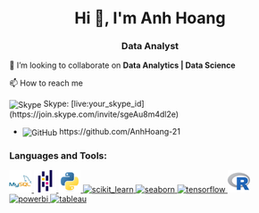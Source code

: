 <h1 align="center">Hi 👋, I'm Anh Hoang</h1>
<h3 align="center">Data Analyst</h3>

👯 I’m looking to collaborate on **Data Analytics | Data Science**

📫 How to reach me

<a href="skype:live:your_skype_id?chat" target="_blank" style="text-decoration:none;">
    <img src="https://img.icons8.com/ios-filled/50/000000/skype.png" alt="Skype" width="20" height="20" style="vertical-align:middle;"/>
Skype: [live:your_skype_id](https://join.skype.com/invite/sgeAu8m4dl2e)
</a>

-  <a href="https://github.com/AnhHoang-21" target="_blank" style="text-decoration:none;">
    <img src="https://img.icons8.com/ios-glyphs/30/000000/github.png" alt="GitHub" width="20" height="20" style="vertical-align:middle;"/>
    https://github.com/AnhHoang-21
  </a>
  
<h3 align="left">Languages and Tools:</h3>
<p align="left"> 
  <a href="https://www.mysql.com/" target="_blank" rel="noreferrer"> 
    <img src="https://raw.githubusercontent.com/devicons/devicon/master/icons/mysql/mysql-original-wordmark.svg" alt="mysql" width="40" height="40"/> 
  </a> 
  <a href="https://pandas.pydata.org/" target="_blank" rel="noreferrer"> 
    <img src="https://raw.githubusercontent.com/devicons/devicon/2ae2a900d2f041da66e950e4d48052658d850630/icons/pandas/pandas-original.svg" alt="pandas" width="40" height="40"/> 
  </a> 
  <a href="https://www.python.org" target="_blank" rel="noreferrer"> 
    <img src="https://raw.githubusercontent.com/devicons/devicon/master/icons/python/python-original.svg" alt="python" width="40" height="40"/> 
  </a> 
  <a href="https://scikit-learn.org/" target="_blank" rel="noreferrer"> 
    <img src="https://upload.wikimedia.org/wikipedia/commons/0/05/Scikit_learn_logo_small.svg" alt="scikit_learn" width="40" height="40"/> 
  </a> 
  <a href="https://seaborn.pydata.org/" target="_blank" rel="noreferrer"> 
    <img src="https://seaborn.pydata.org/_images/logo-mark-lightbg.svg" alt="seaborn" width="40" height="40"/> 
  </a> 
  <a href="https://www.tensorflow.org" target="_blank" rel="noreferrer"> 
    <img src="https://www.vectorlogo.zone/logos/tensorflow/tensorflow-icon.svg" alt="tensorflow" width="40" height="40"/> 
  </a> 
  <a href="https://www.r-project.org/" target="_blank" rel="noreferrer"> 
    <img src="https://raw.githubusercontent.com/devicons/devicon/master/icons/r/r-original.svg" alt="r" width="40" height="40"/> 
  </a>
  <a href="https://powerbi.microsoft.com/" target="_blank" rel="noreferrer"> 
  <img src="https://upload.wikimedia.org/wikipedia/commons/c/cf/New_Power_BI_Logo.svg" alt="powerbi" width="40" height="40"/> 
</a>
 <a href="https://www.tableau.com/" target="_blank" rel="noreferrer"> 
  <img src="https://upload.wikimedia.org/wikipedia/commons/4/4b/Tableau_Logo.png" alt="tableau" width="40" height="40"/> 
</a>
</p>
